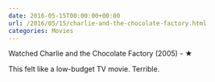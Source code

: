 ```yaml
---
date: 2016-05-15T00:00:00+00:00
url: /2016/05/15/charlie-and-the-chocolate-factory.html
categories: Movies
---
```

Watched Charlie and the Chocolate Factory (2005) - ★

This felt like a low-budget TV movie. Terrible.



